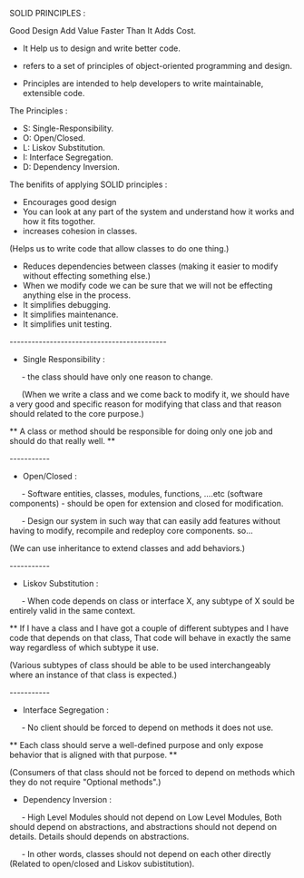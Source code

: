 ﻿SOLID PRINCIPLES :

Good Design Add Value Faster Than It Adds Cost.

- It Help us to design and write better code.
- refers to a set of principles of object-oriented programming and design.

- Principles are intended to help developers to write maintainable, extensible code.

The Principles :

- S: Single-Responsibility.
- O: Open/Closed.
- L: Liskov Substitution.
- I: Interface Segregation.
- D: Dependency Inversion.


The benifits of applying SOLID principles :

- Encourages good design
- You can look at any part of the system and understand how it works and how it fits togother.
- increases cohesion in classes.

(Helps us to write code that allow classes to do one thing.)

- Reduces dependencies between classes (making it easier to modify without effecting something else.)
- When we modify code we can be sure that we will not be effecting anything else in the process.
- It simplifies debugging.
- It simplifies maintenance.
- It simplifies unit testing.

\-------------------------------------------

- Single Responsibility :

`	`- the class should have only one reason to change.

`	`(When we write a class and we come back to modify it, we should have a very good and specific reason for modifying that class and that reason should related to the core purpose.)

\*\* A class or method should be responsible for doing only one job and should do that really well. \*\*

\-----------


- Open/Closed :

`	`- Software entities, classes, modules, functions, ....etc (software components) - should be open for extension and closed for modification.

`	`- Design our system in such way that can easily add features without having to modify, recompile and redeploy core components. so...

(We can use inheritance to extend classes and add behaviors.)

\-----------

- Liskov Substitution :

`	`- When code depends on class or interface X, any subtype of X sould be entirely valid in the same context.

\*\* If I have a class and I have got a couple of different subtypes and I have code that depends on that class, That code will behave in exactly the same way regardless of which subtype it use.

(Various subtypes of class should be able to be used interchangeably where an instance of that class is expected.)


\-----------

- Interface Segregation :

`	`- No client should be forced to depend on methods it does not use.

\*\* Each class should serve a well-defined purpose and only expose behavior that is aligned with that purpose. \*\*


(Consumers of that class should not be forced to depend on methods which they do not require "Optional methods".)


- Dependency Inversion :

`	`- High Level Modules should not depend on Low Level Modules, Both should depend on abstractions, and abstractions should not depend on details. Details should depends on abstractions.



`	`- In other words, classes should not depend on each other directly (Related to open/closed and Liskov subistitution).
